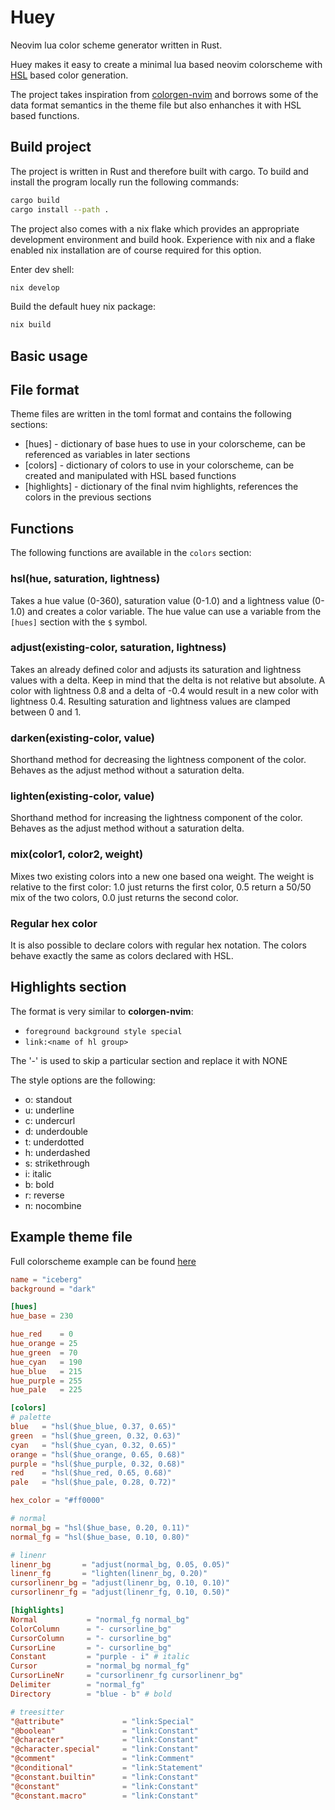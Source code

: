 # Huey

Neovim lua color scheme generator written in Rust.

Huey makes it easy to create a minimal lua based neovim colorscheme with
[HSL](https://en.wikipedia.org/wiki/HSL_and_HSV) based color generation.

The project takes inspiration from [colorgen-nvim](https://github.com/LunarVim/colorgen-nvim) and borrows some of the
data format semantics in the theme file but also enhanches it with HSL based functions.

## Build project

The project is written in Rust and therefore built with cargo. To build and install the program locally run the following
commands:

```bash
cargo build
cargo install --path .
```

The project also comes with a nix flake which provides an appropriate development environment and build hook. Experience
with nix and a flake enabled nix installation are of course required for this option.

Enter dev shell:

```bash
nix develop
```

Build the default huey nix package:

```bash
nix build
```

## Basic usage


## File format

Theme files are written in the toml format and contains the following sections:

* [hues] - dictionary of base hues to use in your colorscheme, can be referenced as variables in later sections
* [colors] - dictionary of colors to use in your colorscheme, can be created and manipulated with HSL based functions
* [highlights] - dictionary of the final nvim highlights, references the colors in the previous sections

## Functions

The following functions are available in the `colors` section:

### hsl(hue, saturation, lightness)

Takes a hue value (0-360), saturation value (0-1.0) and a lightness value (0-1.0) and creates a color variable.
The hue value can use a variable from the `[hues]` section with the `$` symbol.

### adjust(existing-color, saturation, lightness)

Takes an already defined color and adjusts its saturation and lightness values with a delta. Keep in mind that the delta
is not relative but absolute. A color with lightness 0.8 and a delta of -0.4 would result in a new color with lightness
0.4. Resulting saturation and lightness values are clamped between 0 and 1.

### darken(existing-color, value)

Shorthand method for decreasing the lightness component of the color. Behaves as the adjust method without a saturation
delta.

### lighten(existing-color, value)

Shorthand method for increasing the lightness component of the color. Behaves as the adjust method without a saturation
delta.

### mix(color1, color2, weight)

Mixes two existing colors into a new one based ona  weight. The weight is relative to the first color: 1.0 just returns
the first color, 0.5 return a 50/50 mix of the two colors, 0.0 just returns the second color.

### Regular hex color

It is also possible to declare colors with regular hex notation. The colors behave exactly the same as colors declared
with HSL.

## Highlights section

The format is very similar to **colorgen-nvim**:

* `foreground background style special`
* `link:<name of hl group>`

The '-' is used to skip a particular section and replace it with NONE

The style options are the following:

* o: standout
* u: underline
* c: undercurl
* d: underdouble
* t: underdotted
* h: underdashed
* s: strikethrough
* i: italic
* b: bold
* r: reverse
* n: nocombine

## Example theme file

Full colorscheme example can be found [here](https://github.com/oahlen/iceberg.nvim)

```toml
name = "iceberg"
background = "dark"

[hues]
hue_base = 230

hue_red    = 0
hue_orange = 25
hue_green  = 70
hue_cyan   = 190
hue_blue   = 215
hue_purple = 255
hue_pale   = 225

[colors]
# palette
blue   = "hsl($hue_blue, 0.37, 0.65)"
green  = "hsl($hue_green, 0.32, 0.63)"
cyan   = "hsl($hue_cyan, 0.32, 0.65)"
orange = "hsl($hue_orange, 0.65, 0.68)"
purple = "hsl($hue_purple, 0.32, 0.68)"
red    = "hsl($hue_red, 0.65, 0.68)"
pale   = "hsl($hue_pale, 0.28, 0.72)"

hex_color = "#ff0000"

# normal
normal_bg = "hsl($hue_base, 0.20, 0.11)"
normal_fg = "hsl($hue_base, 0.10, 0.80)"

# linenr
linenr_bg       = "adjust(normal_bg, 0.05, 0.05)"
linenr_fg       = "lighten(linenr_bg, 0.20)"
cursorlinenr_bg = "adjust(linenr_bg, 0.10, 0.10)"
cursorlinenr_fg = "adjust(linenr_fg, 0.10, 0.50)"

[highlights]
Normal           = "normal_fg normal_bg"
ColorColumn      = "- cursorline_bg"
CursorColumn     = "- cursorline_bg"
CursorLine       = "- cursorline_bg"
Constant         = "purple - i" # italic
Cursor           = "normal_bg normal_fg"
CursorLineNr     = "cursorlinenr_fg cursorlinenr_bg"
Delimiter        = "normal_fg"
Directory        = "blue - b" # bold

# treesitter
"@attribute"             = "link:Special"
"@boolean"               = "link:Constant"
"@character"             = "link:Constant"
"@character.special"     = "link:Constant"
"@comment"               = "link:Comment"
"@conditional"           = "link:Statement"
"@constant.builtin"      = "link:Constant"
"@constant"              = "link:Constant"
"@constant.macro"        = "link:Constant"
```
